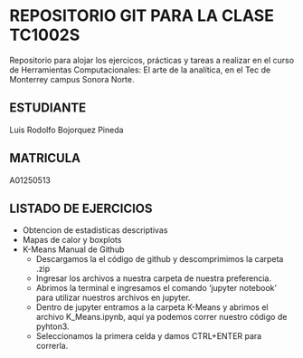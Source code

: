 # REPOSITORIO GIT PARA LA CLASE TC1002S
Repositorio para alojar los ejercicos, prácticas y tareas a realizar 
en el curso de Herramientas Computacionales: El arte de la analítica,
en el Tec de Monterrey campus Sonora Norte.
## ESTUDIANTE 
Luis Rodolfo Bojorquez Pineda

## MATRICULA
A01250513

## LISTADO DE EJERCICIOS
* Obtencion de estadisticas descriptivas
* Mapas de calor y boxplots
* K-Means
   Manual de Github
   - Descargamos la el código de github y descomprimimos la carpeta .zip
   - Ingresar los archivos a nuestra carpeta de nuestra preferencia.
   - Abrimos la terminal e ingresamos el comando ‘jupyter notebook’ para utilizar nuestros archivos en jupyter.
   - Dentro de jupyter entramos a la carpeta K-Means y abrimos el archivo K_Means.ipynb, aquí ya podemos correr nuestro código de pyhton3.
   - Seleccionamos la primera celda y damos CTRL+ENTER para correrla.
